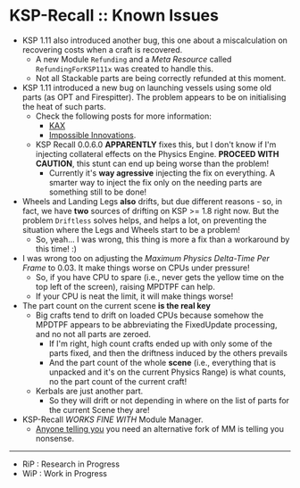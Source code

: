 # KSP-Recall :: Known Issues

* KSP 1.11 also introduced another bug, this one about a miscalculation on recovering costs when a craft is recovered.
	+ A new Module `Refunding` and a *Meta Resource* called `RefundingForKSP111x` was created to handle this.
	+ Not all Stackable parts are being correctly refunded at this moment. 
* KSP 1.11 introduced a new bug on launching vessels using some old parts (as OPT and Firespitter). The problem appears to be on initialising the heat of such parts.
	+ Check the following posts for more information:
		- [KAX](https://forum.kerbalspaceprogram.com/index.php?/topic/180268-131/page/9/&tab=comments#comment-3901075)
		- [Impossible Innovations](https://forum.kerbalspaceprogram.com/index.php?/topic/175694-131/&do=findComment&comment=3901072).  
	+ KSP Recall 0.0.6.0 **APPARENTLY** fixes this, but I don't know if I'm injecting collateral effects on the Physics Engine. **PROCEED WITH CAUTION**, this stunt can end up being worse than the problem!
		- Currently it's **way agressive** injecting the fix on everything. A smarter way to inject the fix only on the needing parts are something still to be done!  
*  Wheels and Landing Legs **also** drifts, but due different reasons - so, in fact, we have **two** sources of drifting on KSP >= 1.8 right now. But the problem `Driftless` solves helps, and helps a lot, on preventing the situation where the Legs and Wheels start to be a problem!
	+ So, yeah... I was wrong, this thing is more a fix than a workaround by this time! :)  
* I was wrong too on adjusting the *Maximum Physics Delta-Time Per Frame* to 0.03. It make things worse on CPUs under pressure!
	+ So, if you have CPU to spare (i.e., never gets the yellow time on the top left of the screen), raising MPDTPF can help.
	+ If your CPU is neat the limit, it will make things worse!
* The part count on the current scene **is the real key**
	+ Big crafts tend to drift on loaded CPUs because somehow the MPDTPF appears to be abbreviating the FixedUpdate processing, and no not all parts are zeroed.
		- If I'm right, high count crafts ended up with only some of the parts fixed, and then the driftness induced by the others prevails
		- And the part count of the whole **scene** (i.e., everything that is unpacked and it's on the current Physics Range) is what counts, no the part count of the current craft!
	+ Kerbals are just another part.
		- So they will drift or not depending in where on the list of parts for the current Scene they are! 
* KSP-Recall *WORKS FINE WITH* Module Manager.
	+ [Anyone telling you](http://ksp.lisias.net/add-ons/ModuleManager/WatchDog/Screen%20Shot%202020-07-14%20at%2002.14.51.png) you need an alternative fork of MM is telling you nonsense.

- - -

* RiP : Research in Progress
* WiP : Work in Progress
